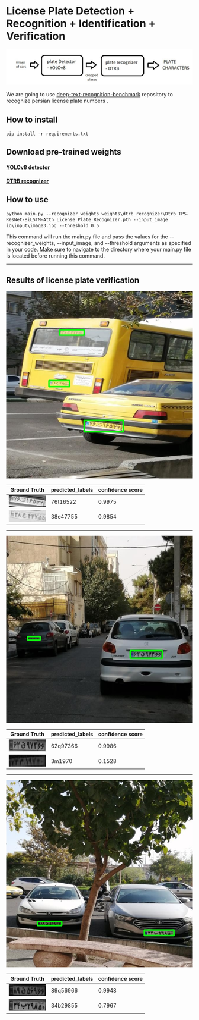 # License Plate Detection + Recognition + Identification + Verification

![Alt text](assents/Capture.jpg)

We are going to use [deep-text-recognition-benchmark](https://github.com/clovaai/deep-text-recognition-benchmark) repository to recognize persian license plate numbers .

## How to install 

```
pip install -r requirements.txt
```

## Download pre-trained weights 


#### [YOLOv8 detector](https://drive.google.com/file/d/1ZBNtQo7AH15ke1Cx43uTuZJqeKTjJ5vM/view?usp=drive_link)

#### [DTRB recognizer](https://drive.google.com/file/d/1hHYkrPvpCIvnqiHxsUX1dmpumjtq9voF/view?usp=drive_link)





## How to use


```
python main.py --recognizer_weights weights\dtrb_recognizer\Dtrb_TPS-ResNet-BiLSTM-Attn_License_Plate_Recognizer.pth --input_image io\input\image3.jpg --threshold 0.5
```

This command will run the main.py file and pass the values for the --recognizer_weights, --input_image, and --threshold arguments as specified in your code. Make sure to navigate to the directory where your main.py file is located before running this command.

---

## Results of license plate verification


![Alt text](io/output/image_1/image_result_1.jpg)


|Ground Truth|predicted_labels|confidence score|
|------------|----------------|----------------|
|![Alt text](io/output/image_1/plate_0_0.jpg)|76t16522|0.9975|
|![Alt text](io/output/image_1/plate_1_0.jpg)|38e47755|0.9854|








---

![Alt text](io/output/image3/image_result_1.jpg)

|Ground Truth|predicted_labels|confidence score|
|------------|----------------|----------------|
|![Alt text](io/output/image3/plate_0_0.jpg)|62q97366|0.9986|
|![Alt text](io/output/image3/plate_1_0.jpg)|3m1970|0.1528|




---


![Alt text](io/output/IMG_2/image_result_1.jpg)

|Ground Truth|predicted_labels|confidence score|
|------------|----------------|----------------|
|![Alt text](io/output/IMG_2/plate_0_0.jpg)|89q56966|0.9948|
|![Alt text](io/output/IMG_2/plate_1_0.jpg)|34b29855|0.7967|



